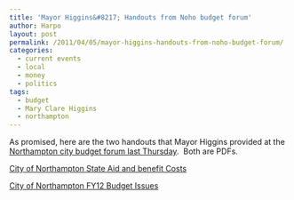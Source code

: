 ```yaml
---
title: 'Mayor Higgins&#8217; Handouts from Noho budget forum'
author: Harpo
layout: post
permalink: /2011/04/05/mayor-higgins-handouts-from-noho-budget-forum/
categories:
  - current events
  - local
  - money
  - politics
tags:
  - budget
  - Mary Clare Higgins
  - northampton
---
```

As promised, here are the two handouts that Mayor Higgins provided at the <a title="Tonight’s forum on the Northampton budget" href="http://harpojaeger.com/2011/04/01/tonights-forum-on-the-northampton-budget/" target="_blank">Northampton city budget forum last Thursday</a>.  Both are PDFs.

[City of Northampton State Aid and benefit Costs][1]

[City of Northampton FY12 Budget Issues][2]

 [1]: http://harpojaeger.com/wp-content/uploads/2011/04/handout1.City-of-Northampton-State-Aid-and-benefit-Costs.pdf
 [2]: http://harpojaeger.com/wp-content/uploads/2011/04/handout2.City-of-Northampton-FY12-Budget-Issues.pdf